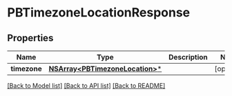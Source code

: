 # PBTimezoneLocationResponse

## Properties
Name | Type | Description | Notes
------------ | ------------- | ------------- | -------------
**timezone** | [**NSArray&lt;PBTimezoneLocation&gt;***](PBTimezoneLocation.md) |  | [optional] 

[[Back to Model list]](../README.md#documentation-for-models) [[Back to API list]](../README.md#documentation-for-api-endpoints) [[Back to README]](../README.md)


